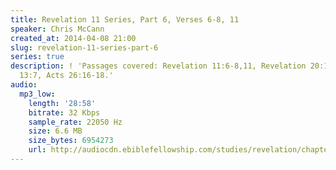 ```yaml
---
title: Revelation 11 Series, Part 6, Verses 6-8, 11
speaker: Chris McCann
created_at: 2014-04-08 21:00
slug: revelation-11-series-part-6
series: true
description: ! 'Passages covered: Revelation 11:6-8,11, Revelation 20:1-3, Revelation
  13:7, Acts 26:16-18.'
audio:
  mp3_low:
    length: '28:58'
    bitrate: 32 Kbps
    sample_rate: 22050 Hz
    size: 6.6 MB
    size_bytes: 6954273
    url: http://audiocdn.ebiblefellowship.com/studies/revelation/chapter-11/2014.04.08_McCann_-_Revelation_11_Series_Part_6.mp3
---
```

